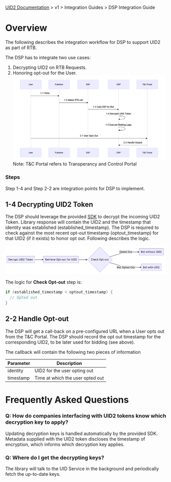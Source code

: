 [UID2 Documentation](../../README.md) > v1 > Integration Guides > DSP Integration Guide

# Overview

The following describes the integration workflow for DSP to support UID2 as part of RTB.

The DSP has to integrate two use cases:
1. Decrypting UID2 on RTB Requests.
2. Honoring opt-out for the User.
![DSP Guide Flow](dsp-guide-flow-mermaid.png)
Note: T&C Portal refers to Transperancy and Control Portal

### Steps

Step 1-4 and Step 2-2 are integration points for DSP to implement. 

## 1-4 Decrypting UID2 Token

The DSP should leverage the provided [SDK](../sdks/dsp-client-v1-overview.md) to decrypt the incoming UID2 Token. Library response will contain the UID2 and the timestamp that identity was established (established_timestamp). The DSP is required to check against the most recent opt-out timestamp (optout_timestamp) for that UID2 (if it exists) to honor opt out. Following describes the logic.

![DSP Opt Out Check](dsp-guide-optout-check-mermaid.png)

The logic for <b>Check Opt-out</b> step is:
```java
if (established_timestamp < optout_timestamp) {
  // Opted out
}
```

## 2-2 Handle Opt-out

The DSP will get a call-back on a pre-configured URL when a User opts out from the T&C Portal. The DSP should record the opt out timestamp for the corresponding UID2, to be later used for bidding (see above).

The callback will contain the following two pieces of information

| Parameter | Description |
| --- | --- |
| identity | UID2 for the user opting out |
| timestamp | Time at which the user opted out |


# Frequently Asked Questions
### Q: How do companies interfacing with UID2 tokens know which decryption key to apply?  
Updating decryption keys is handled automatically by the provided SDK. Metadata supplied with the UID2 token discloses the timestamp of encryption, which informs which decryption key applies. 

### Q: Where do I get the decrypting keys?
The library will talk to the UID Service in the background and periodically fetch the up-to-date keys.


